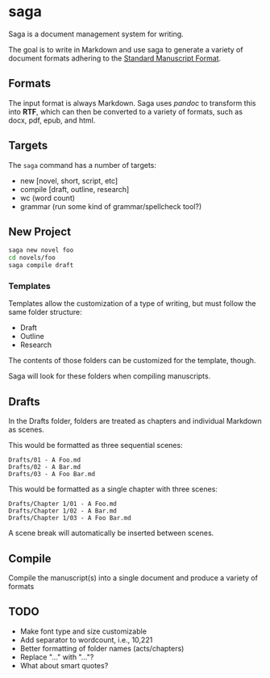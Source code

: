 # saga

Saga is a document management system for writing.

The goal is to write in Markdown and use saga to generate a variety of document formats adhering to the [Standard Manuscript Format](https://www.shunn.net/format/story.html).


## Formats

The input format is always Markdown. Saga uses _pandoc_ to transform this into **RTF**, which can then be converted to a variety of formats, such as docx, pdf, epub, and html.

## Targets

The `saga` command has a number of targets:
- new [novel, short, script, etc]
- compile [draft, outline, research]
- wc (word count)
- grammar (run some kind of grammar/spellcheck tool?)

## New Project

```bash
saga new novel foo
cd novels/foo
saga compile draft
```

### Templates

Templates allow the customization of a type of writing, but must follow the same folder structure:
- Draft
- Outline
- Research

The contents of those folders can be customized for the template, though.

Saga will look for these folders when compiling manuscripts.

## Drafts

In the Drafts folder, folders are treated as chapters and individual Markdown as scenes.

This would be formatted as three sequential scenes:

    Drafts/01 - A Foo.md
    Drafts/02 - A Bar.md
    Drafts/03 - A Foo Bar.md

This would be formatted as a single chapter with three scenes:

    Drafts/Chapter 1/01 - A Foo.md
    Drafts/Chapter 1/02 - A Bar.md
    Drafts/Chapter 1/03 - A Foo Bar.md

A scene break will automatically be inserted between scenes.

## Compile

Compile the manuscript(s) into a single document and produce a variety of formats


## TODO
- Make font type and size customizable
- Add separator to wordcount, i.e., 10,221
- Better formatting of folder names (acts/chapters)
- Replace "…" with "..."?
- What about smart quotes?